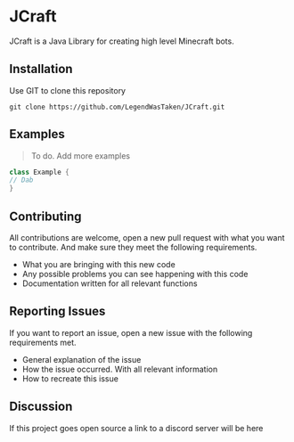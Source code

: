 # JCraft

JCraft is a Java Library for creating high level Minecraft bots.

## Installation

Use GIT to clone this repository 

```git
git clone https://github.com/LegendWasTaken/JCraft.git
```

## Examples

> To do. Add more examples

```java
class Example {
// Dab
}
```

## Contributing
All contributions are welcome, open a new pull request with what you want to contribute. And make sure they meet the following requirements.
* What you are bringing with this new code
* Any possible problems you can see happening with this code
* Documentation written for all relevant functions

## Reporting Issues
If you want to report an issue, open a new issue with the following requirements met.
* General explanation of the issue
* How the issue occurred. With all relevant information
* How to recreate this issue

## Discussion 
If this project goes open source a link to a discord server will be here
